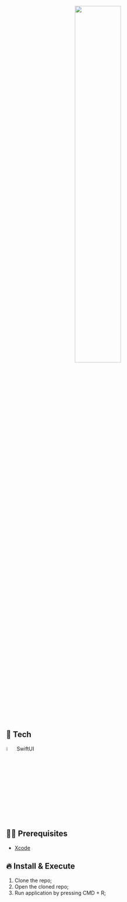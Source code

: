 <p align="center">
  <img src="https://github.com/JCassio1/SwiftUI-windows98/blob/master/Windows%2098/App-assets/ezgif-5-5398063dcce3.gif" width="50%" height="50%"/>
</p>

## 🚀 Tech
<div>
<img src="https://external-content.duckduckgo.com/iu/?u=https%3A%2F%2F2.bp.blogspot.com%2F-j6GnzMTBe4w%2FXQcSyjNPHLI%2FAAAAAAAAc3I%2FBGKE5e_83-gcpFVYRtXH9MVsBIJSEyjBACLcBGAs%2Fs1600%2FSwiftUI.png&f=1&nofb=1" width="5%" height="5%"> SwiftUI
</div>


## ✋🏻 Prerequisites

- [Xcode](https://developer.apple.com/xcode/)


## 🔥 Install & Execute

1. Clone the repo;
2. Open the cloned repo;
3. Run application by pressing CMD + R;
  
